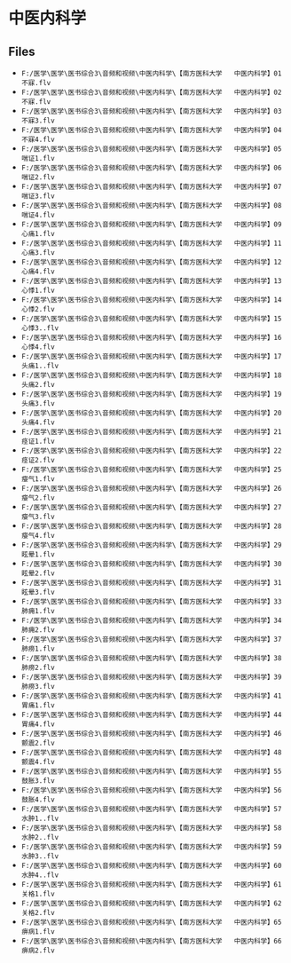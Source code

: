 # 中医内科学

## Files

- `F:/医学\医学\医书综合3\音频和视频\中医内科学\【南方医科大学   中医内科学】01不寐.flv`
- `F:/医学\医学\医书综合3\音频和视频\中医内科学\【南方医科大学   中医内科学】02不寐.flv`
- `F:/医学\医学\医书综合3\音频和视频\中医内科学\【南方医科大学   中医内科学】03不寐3.flv`
- `F:/医学\医学\医书综合3\音频和视频\中医内科学\【南方医科大学   中医内科学】04不寐4.flv`
- `F:/医学\医学\医书综合3\音频和视频\中医内科学\【南方医科大学   中医内科学】05喘证1.flv`
- `F:/医学\医学\医书综合3\音频和视频\中医内科学\【南方医科大学   中医内科学】06喘证2.flv`
- `F:/医学\医学\医书综合3\音频和视频\中医内科学\【南方医科大学   中医内科学】07喘证3.flv`
- `F:/医学\医学\医书综合3\音频和视频\中医内科学\【南方医科大学   中医内科学】08喘证4.flv`
- `F:/医学\医学\医书综合3\音频和视频\中医内科学\【南方医科大学   中医内科学】09心痛1.flv`
- `F:/医学\医学\医书综合3\音频和视频\中医内科学\【南方医科大学   中医内科学】11心痛3.flv`
- `F:/医学\医学\医书综合3\音频和视频\中医内科学\【南方医科大学   中医内科学】12心痛4.flv`
- `F:/医学\医学\医书综合3\音频和视频\中医内科学\【南方医科大学   中医内科学】13心悸1.flv`
- `F:/医学\医学\医书综合3\音频和视频\中医内科学\【南方医科大学   中医内科学】14心悸2.flv`
- `F:/医学\医学\医书综合3\音频和视频\中医内科学\【南方医科大学   中医内科学】15心悸3..flv`
- `F:/医学\医学\医书综合3\音频和视频\中医内科学\【南方医科大学   中医内科学】16心悸4.flv`
- `F:/医学\医学\医书综合3\音频和视频\中医内科学\【南方医科大学   中医内科学】17头痛1..flv`
- `F:/医学\医学\医书综合3\音频和视频\中医内科学\【南方医科大学   中医内科学】18头痛2.flv`
- `F:/医学\医学\医书综合3\音频和视频\中医内科学\【南方医科大学   中医内科学】19头痛3.flv`
- `F:/医学\医学\医书综合3\音频和视频\中医内科学\【南方医科大学   中医内科学】20头痛4.flv`
- `F:/医学\医学\医书综合3\音频和视频\中医内科学\【南方医科大学   中医内科学】21痉证1.flv`
- `F:/医学\医学\医书综合3\音频和视频\中医内科学\【南方医科大学   中医内科学】22痉证2.flv`
- `F:/医学\医学\医书综合3\音频和视频\中医内科学\【南方医科大学   中医内科学】25瘿气1.flv`
- `F:/医学\医学\医书综合3\音频和视频\中医内科学\【南方医科大学   中医内科学】26瘿气2.flv`
- `F:/医学\医学\医书综合3\音频和视频\中医内科学\【南方医科大学   中医内科学】27瘿气3.flv`
- `F:/医学\医学\医书综合3\音频和视频\中医内科学\【南方医科大学   中医内科学】28瘿气4.flv`
- `F:/医学\医学\医书综合3\音频和视频\中医内科学\【南方医科大学   中医内科学】29眩晕1.flv`
- `F:/医学\医学\医书综合3\音频和视频\中医内科学\【南方医科大学   中医内科学】30眩晕2.flv`
- `F:/医学\医学\医书综合3\音频和视频\中医内科学\【南方医科大学   中医内科学】31眩晕3.flv`
- `F:/医学\医学\医书综合3\音频和视频\中医内科学\【南方医科大学   中医内科学】33肺痈1.flv`
- `F:/医学\医学\医书综合3\音频和视频\中医内科学\【南方医科大学   中医内科学】34肺痈2.flv`
- `F:/医学\医学\医书综合3\音频和视频\中医内科学\【南方医科大学   中医内科学】37肺痨1.flv`
- `F:/医学\医学\医书综合3\音频和视频\中医内科学\【南方医科大学   中医内科学】38肺痨2.flv`
- `F:/医学\医学\医书综合3\音频和视频\中医内科学\【南方医科大学   中医内科学】39肺痨3.flv`
- `F:/医学\医学\医书综合3\音频和视频\中医内科学\【南方医科大学   中医内科学】41胃痛1.flv`
- `F:/医学\医学\医书综合3\音频和视频\中医内科学\【南方医科大学   中医内科学】44胃痛4.flv`
- `F:/医学\医学\医书综合3\音频和视频\中医内科学\【南方医科大学   中医内科学】46颤震2.flv`
- `F:/医学\医学\医书综合3\音频和视频\中医内科学\【南方医科大学   中医内科学】48颤震4.flv`
- `F:/医学\医学\医书综合3\音频和视频\中医内科学\【南方医科大学   中医内科学】55鼓胀3.flv`
- `F:/医学\医学\医书综合3\音频和视频\中医内科学\【南方医科大学   中医内科学】56鼓胀4.flv`
- `F:/医学\医学\医书综合3\音频和视频\中医内科学\【南方医科大学   中医内科学】57水肿1..flv`
- `F:/医学\医学\医书综合3\音频和视频\中医内科学\【南方医科大学   中医内科学】58水肿2..flv`
- `F:/医学\医学\医书综合3\音频和视频\中医内科学\【南方医科大学   中医内科学】59水肿3..flv`
- `F:/医学\医学\医书综合3\音频和视频\中医内科学\【南方医科大学   中医内科学】60水肿4..flv`
- `F:/医学\医学\医书综合3\音频和视频\中医内科学\【南方医科大学   中医内科学】61关格1.flv`
- `F:/医学\医学\医书综合3\音频和视频\中医内科学\【南方医科大学   中医内科学】62关格2.flv`
- `F:/医学\医学\医书综合3\音频和视频\中医内科学\【南方医科大学   中医内科学】65痹病1.flv`
- `F:/医学\医学\医书综合3\音频和视频\中医内科学\【南方医科大学   中医内科学】66痹病2.flv`
